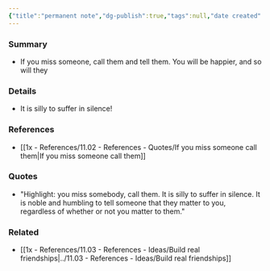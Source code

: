 ```yaml
---
{"title":"permanent note","dg-publish":true,"tags":null,"date created":"2022-11-13 20:10","date modified":null,"permalink":"/1x-references/11-02-references-quotes/if-you-miss-someone-call-them/","dgHomeLink":true,"dgPassFrontmatter":true,"dgShowBacklinks":true,"dgShowLocalGraph":false,"dgShowInlineTitle":true}
---
```



### Summary
- If you miss someone, call them and tell them. You will be happier, and so will they

### Details
- It is silly to suffer in silence!

### References
- [[1x - References/11.02 - References - Quotes/If you miss someone call them|If you miss someone call them]]

### Quotes
- "Highlight: you miss somebody, call them. It is silly to suffer in silence. It is noble and humbling to tell someone that they matter to you, regardless of whether or not you matter to them."

### Related
- [[1x - References/11.03 - References - Ideas/Build real friendships|../11.03 - References - Ideas/Build real friendships]]
